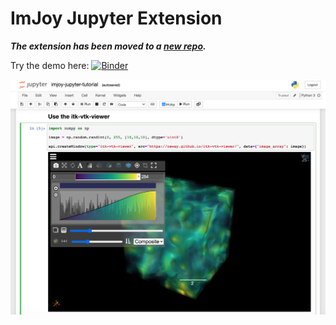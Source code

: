 # ImJoy Jupyter Extension

***The extension has been moved to a [new repo](https://github.com/imjoy-team/imjoy-jupyter-extension).***


Try the demo here: [![Binder](https://mybinder.org/badge_logo.svg)](https://mybinder.org/v2/gh/imjoy-team/imjoy-binder-image/master?filepath=imjoy-jupyter-tutorial.ipynb)

![](https://raw.githubusercontent.com/imjoy-team/imjoy-binder-image/master/screenshot-imjoy-notebook.png)
